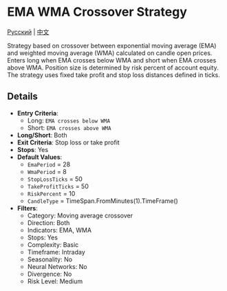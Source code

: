 # EMA WMA Crossover Strategy
[Русский](README_ru.md) | [中文](README_cn.md)

Strategy based on crossover between exponential moving average (EMA) and weighted moving average (WMA) calculated on candle open prices.
Enters long when EMA crosses below WMA and short when EMA crosses above WMA.
Position size is determined by risk percent of account equity.
The strategy uses fixed take profit and stop loss distances defined in ticks.

## Details

- **Entry Criteria**:
  - Long: `EMA crosses below WMA`
  - Short: `EMA crosses above WMA`
- **Long/Short**: Both
- **Exit Criteria**: Stop loss or take profit
- **Stops**: Yes
- **Default Values**:
  - `EmaPeriod` = 28
  - `WmaPeriod` = 8
  - `StopLossTicks` = 50
  - `TakeProfitTicks` = 50
  - `RiskPercent` = 10
  - `CandleType` = TimeSpan.FromMinutes(1).TimeFrame()
- **Filters**:
  - Category: Moving average crossover
  - Direction: Both
  - Indicators: EMA, WMA
  - Stops: Yes
  - Complexity: Basic
  - Timeframe: Intraday
  - Seasonality: No
  - Neural Networks: No
  - Divergence: No
  - Risk Level: Medium
